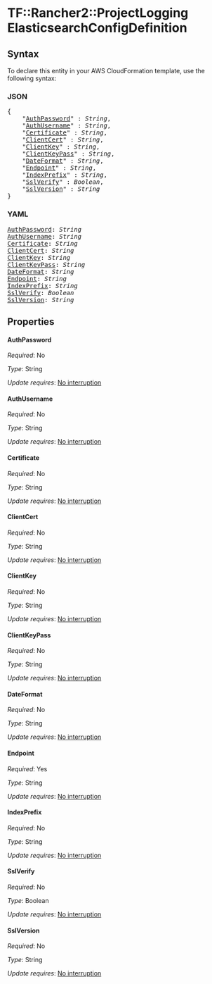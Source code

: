 # TF::Rancher2::ProjectLogging ElasticsearchConfigDefinition

## Syntax

To declare this entity in your AWS CloudFormation template, use the following syntax:

### JSON

<pre>
{
    "<a href="#authpassword" title="AuthPassword">AuthPassword</a>" : <i>String</i>,
    "<a href="#authusername" title="AuthUsername">AuthUsername</a>" : <i>String</i>,
    "<a href="#certificate" title="Certificate">Certificate</a>" : <i>String</i>,
    "<a href="#clientcert" title="ClientCert">ClientCert</a>" : <i>String</i>,
    "<a href="#clientkey" title="ClientKey">ClientKey</a>" : <i>String</i>,
    "<a href="#clientkeypass" title="ClientKeyPass">ClientKeyPass</a>" : <i>String</i>,
    "<a href="#dateformat" title="DateFormat">DateFormat</a>" : <i>String</i>,
    "<a href="#endpoint" title="Endpoint">Endpoint</a>" : <i>String</i>,
    "<a href="#indexprefix" title="IndexPrefix">IndexPrefix</a>" : <i>String</i>,
    "<a href="#sslverify" title="SslVerify">SslVerify</a>" : <i>Boolean</i>,
    "<a href="#sslversion" title="SslVersion">SslVersion</a>" : <i>String</i>
}
</pre>

### YAML

<pre>
<a href="#authpassword" title="AuthPassword">AuthPassword</a>: <i>String</i>
<a href="#authusername" title="AuthUsername">AuthUsername</a>: <i>String</i>
<a href="#certificate" title="Certificate">Certificate</a>: <i>String</i>
<a href="#clientcert" title="ClientCert">ClientCert</a>: <i>String</i>
<a href="#clientkey" title="ClientKey">ClientKey</a>: <i>String</i>
<a href="#clientkeypass" title="ClientKeyPass">ClientKeyPass</a>: <i>String</i>
<a href="#dateformat" title="DateFormat">DateFormat</a>: <i>String</i>
<a href="#endpoint" title="Endpoint">Endpoint</a>: <i>String</i>
<a href="#indexprefix" title="IndexPrefix">IndexPrefix</a>: <i>String</i>
<a href="#sslverify" title="SslVerify">SslVerify</a>: <i>Boolean</i>
<a href="#sslversion" title="SslVersion">SslVersion</a>: <i>String</i>
</pre>

## Properties

#### AuthPassword

_Required_: No

_Type_: String

_Update requires_: [No interruption](https://docs.aws.amazon.com/AWSCloudFormation/latest/UserGuide/using-cfn-updating-stacks-update-behaviors.html#update-no-interrupt)

#### AuthUsername

_Required_: No

_Type_: String

_Update requires_: [No interruption](https://docs.aws.amazon.com/AWSCloudFormation/latest/UserGuide/using-cfn-updating-stacks-update-behaviors.html#update-no-interrupt)

#### Certificate

_Required_: No

_Type_: String

_Update requires_: [No interruption](https://docs.aws.amazon.com/AWSCloudFormation/latest/UserGuide/using-cfn-updating-stacks-update-behaviors.html#update-no-interrupt)

#### ClientCert

_Required_: No

_Type_: String

_Update requires_: [No interruption](https://docs.aws.amazon.com/AWSCloudFormation/latest/UserGuide/using-cfn-updating-stacks-update-behaviors.html#update-no-interrupt)

#### ClientKey

_Required_: No

_Type_: String

_Update requires_: [No interruption](https://docs.aws.amazon.com/AWSCloudFormation/latest/UserGuide/using-cfn-updating-stacks-update-behaviors.html#update-no-interrupt)

#### ClientKeyPass

_Required_: No

_Type_: String

_Update requires_: [No interruption](https://docs.aws.amazon.com/AWSCloudFormation/latest/UserGuide/using-cfn-updating-stacks-update-behaviors.html#update-no-interrupt)

#### DateFormat

_Required_: No

_Type_: String

_Update requires_: [No interruption](https://docs.aws.amazon.com/AWSCloudFormation/latest/UserGuide/using-cfn-updating-stacks-update-behaviors.html#update-no-interrupt)

#### Endpoint

_Required_: Yes

_Type_: String

_Update requires_: [No interruption](https://docs.aws.amazon.com/AWSCloudFormation/latest/UserGuide/using-cfn-updating-stacks-update-behaviors.html#update-no-interrupt)

#### IndexPrefix

_Required_: No

_Type_: String

_Update requires_: [No interruption](https://docs.aws.amazon.com/AWSCloudFormation/latest/UserGuide/using-cfn-updating-stacks-update-behaviors.html#update-no-interrupt)

#### SslVerify

_Required_: No

_Type_: Boolean

_Update requires_: [No interruption](https://docs.aws.amazon.com/AWSCloudFormation/latest/UserGuide/using-cfn-updating-stacks-update-behaviors.html#update-no-interrupt)

#### SslVersion

_Required_: No

_Type_: String

_Update requires_: [No interruption](https://docs.aws.amazon.com/AWSCloudFormation/latest/UserGuide/using-cfn-updating-stacks-update-behaviors.html#update-no-interrupt)

